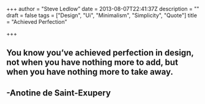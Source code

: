 +++
author = "Steve Ledlow”
date = 2013-08-07T22:41:37Z
description = ""
draft = false
tags = ["Design", "Ui", "Minimalism", "Simplicity", "Quote"]
title = "Achieved Perfection”

+++


## You know you’ve achieved perfection in design, not when you have nothing more to add, but when you have nothing more to take away.

## -Anotine de Saint-Exupery

